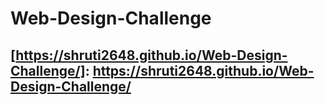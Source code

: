 # Web-Design-Challenge

## [https://shruti2648.github.io/Web-Design-Challenge/]: https://shruti2648.github.io/Web-Design-Challenge/
